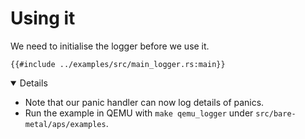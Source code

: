 # Using it

We need to initialise the logger before we use it.

```rust,editable,compile_fail
{{#include ../examples/src/main_logger.rs:main}}
```

<details open="true">

- Note that our panic handler can now log details of panics.
- Run the example in QEMU with `make qemu_logger` under
  `src/bare-metal/aps/examples`.

</details>
